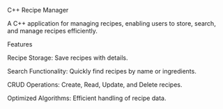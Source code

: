 C++ Recipe Manager

A C++ application for managing recipes, enabling users to store, search, and manage recipes efficiently.

Features

Recipe Storage: Save recipes with details.

Search Functionality: Quickly find recipes by name or ingredients.

CRUD Operations: Create, Read, Update, and Delete recipes.

Optimized Algorithms: Efficient handling of recipe data.
